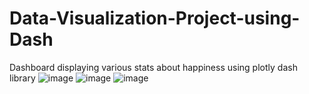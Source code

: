 # Data-Visualization-Project-using-Dash
Dashboard displaying various stats about happiness using plotly dash library
![image](https://user-images.githubusercontent.com/58293676/119697587-a03dd500-be50-11eb-9cb0-290795abe20e.png)
![image](https://user-images.githubusercontent.com/58293676/119697699-c3688480-be50-11eb-8912-b53fdfc376a7.png)
![image](https://user-images.githubusercontent.com/58293676/119697743-d11e0a00-be50-11eb-8500-59e0535de48c.png)
